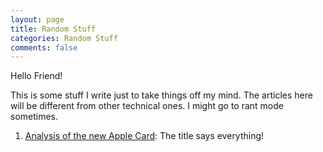 ```yaml
---
layout: page
title: Random Stuff
categories: Random Stuff
comments: false
---
```


Hello Friend!

This is some stuff I write just to take things off my mind. The articles here will be different from other technical ones. I might go to rant mode sometimes.

1. [Analysis of the new Apple Card](/random/stuff/2019/04/28/analysis-of-the-new-apple-card.html): The title says everything!